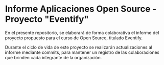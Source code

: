 # Informe Aplicaciones Open Source - Proyecto "Eventify"

En el presente repositorio, se elaborará de forma colaborativa el informe del proyecto propuesto para el curso de Open Source, titulado Eventify.

Durante el ciclo de vida de este proyecto se realizarán actualizaciones al informe mediante commits, para mantener un registro de las colaboraciones que brinden cada integrante de la organización.